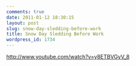 ```yaml
---
comments: true
date: 2011-01-12 18:30:15
layout: post
slug: snow-day-sledding-before-work
title: Snow Day Sledding Before Work
wordpress_id: 1734
---
```


http://www.youtube.com/watch?v=y8ETBVGyV_8
